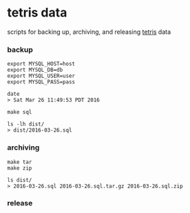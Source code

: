 # tetris data

scripts for backing up, archiving, and releasing [tetris](https://tomhummel.com/2011/01/01/tetris-primer/) data

### backup

    export MYSQL_HOST=host
    export MYSQL_DB=db
    export MYSQL_USER=user
    export MYSQL_PASS=pass

    date
    > Sat Mar 26 11:49:53 PDT 2016

    make sql

    ls -lh dist/
    > dist/2016-03-26.sql

### archiving

    make tar
    make zip

    ls dist/
    > 2016-03-26.sql 2016-03-26.sql.tar.gz 2016-03-26.sql.zip

### release
